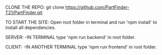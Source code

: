 CLONE THE REPO:
git clone https://github.com/PartFinder-T21/PartFinder.git

TO START THE SITE:
Open root folder in terminal and run 'npm install' to install all dependencies.


SERVER:
-IN TERMINAL
    type 'npm run backend' in root folder.

CLIENT:
-IN ANOTHER TERMINAL
    type 'npm run frontend' in root folder.
